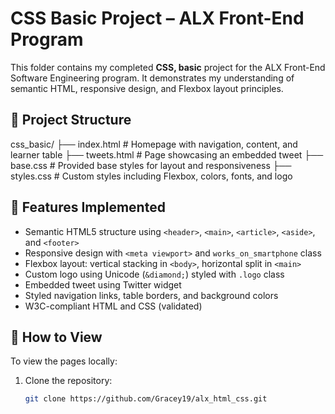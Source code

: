 # CSS Basic Project – ALX Front-End Program

This folder contains my completed **CSS, basic** project for the ALX Front-End Software Engineering program. It demonstrates my understanding of semantic HTML, responsive design, and Flexbox layout principles.

## 📁 Project Structure

css_basic/ 
├── index.html # Homepage with navigation, content, and learner table ├── tweets.html # Page showcasing an embedded tweet 
├── base.css # Provided base styles for layout and responsiveness 
├── styles.css # Custom styles including Flexbox, colors, fonts, and logo

## 🎯 Features Implemented

- Semantic HTML5 structure using `<header>`, `<main>`, `<article>`, `<aside>`, and `<footer>`
- Responsive design with `<meta viewport>` and `works_on_smartphone` class
- Flexbox layout: vertical stacking in `<body>`, horizontal split in `<main>`
- Custom logo using Unicode (`&diamond;`) styled with `.logo` class
- Embedded tweet using Twitter widget
- Styled navigation links, table borders, and background colors
- W3C-compliant HTML and CSS (validated)

## 🚀 How to View

To view the pages locally:
1. Clone the repository:
   ```bash
   git clone https://github.com/Gracey19/alx_html_css.git

   
